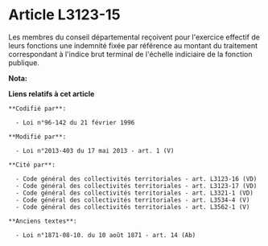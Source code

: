 # Article L3123-15

Les membres du conseil départemental  reçoivent pour l'exercice effectif de leurs fonctions une indemnité fixée par référence
au montant du traitement correspondant à l'indice brut terminal de l'échelle indiciaire de la fonction publique.

**Nota:**



**Liens relatifs à cet article**

	**Codifié par**:

	  - Loi n°96-142 du 21 février 1996

	**Modifié par**:

	  - Loi n°2013-403 du 17 mai 2013 - art. 1 (V)

	**Cité par**:

	  - Code général des collectivités territoriales - art. L3123-16 (VD)
	  - Code général des collectivités territoriales - art. L3123-17 (VD)
	  - Code général des collectivités territoriales - art. L3321-1 (VD)
	  - Code général des collectivités territoriales - art. L3534-4 (V)
	  - Code général des collectivités territoriales - art. L3562-1 (V)

	**Anciens textes**:

	  - Loi n°1871-08-10. du 10 août 1871 - art. 14 (Ab)
